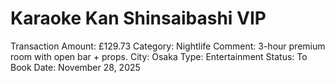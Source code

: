 # Karaoke Kan Shinsaibashi VIP

Transaction Amount: £129.73
Category: Nightlife
Comment: 3-hour premium room with open bar + props. City: Osaka Type: Entertainment Status: To Book
Date: November 28, 2025
